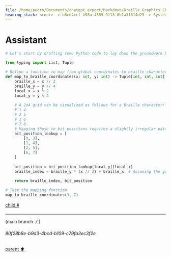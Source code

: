 ```yaml
---
file: /home/pedro/Documents/chatgpt_export/Markdown/Braille Graphics CFFI Library.md
heading_stack: <root> -> b0cd4ccf-b58a-4555-9f13-6b1a31814d25 -> System -> 5a574436-e9d1-4b97-a272-d099a8dccb99 -> System -> aaa20d14-8506-4527-a842-e8b226e754d5 -> User -> 52f2c2a1-f4d8-4c75-a363-e17d0de117dc -> Assistant -> aaa2146d-e69a-4754-a17c-ac579be36bda -> User -> 9fb3444e-a1db-43ec-8cb7-ff0bebf818c7 -> Assistant -> Braille in Unicode -> Bitwise Operations and Braille -> Coordinate Translation -> Algorithmic Considerations -> Next Steps -> aaa2ab0e-08f2-46a3-9747-0e3045469684 -> User -> 255d721d-d5a5-402f-a80e-80b836da960f -> Assistant -> Braille in Unicode -> Coordinate Translation -> Bitwise Operations for Braille Characters -> Data Structure for 2D Grid -> 1179ac9c-0f99-43d0-8a7f-7145c316f4ce -> Assistant -> Braille Character Encoding -> Coordinate Translation -> Data Structure for 2D Grid -> Algorithms -> Performance -> Misc -> aaa2701a-6df8-4c32-aec5-fc99a9438746 -> User -> 3fc4a23e-7f87-4bf6-929d-3a6e379d9b4a -> Assistant -> aaa26e8e-f819-4c4e-8b18-c69eae57abbd -> User -> cb3f33c3-6f4e-4370-bf1a-e3ebe9ac93ec -> Assistant -> Algorithm Drafts -> 1. Coordinate Translation -> 2. Bit Manipulation for Braille Characters -> 3. Data Structure for 2D Grid -> 4. Batch Updates and Line Drawing -> 5. Performance Optimizations -> aaa2a4c4-d9b1-47c2-8858-22f1e7fb135d -> User -> 940d39ef-c0aa-4a3a-b531-7960141acc22 -> Assistant -> aaa248b3-2940-4e7e-b131-1f1b5f3ed9c3 -> User -> 279ebfb8-5650-4dfc-92e6-013ec8a95997 -> Assistant
---
```

# Assistant

```python
# Let's start by drafting some Python code to lay down the groundwork before diving into C.

from typing import List, Tuple

# Define a function to map from global coordinates to braille character coordinates and bit position
def map_to_braille_coordinates(x: int, y: int) -> Tuple[int, int, int]:
    braille_x = x // 2
    braille_y = y // 4
    local_x = x % 2
    local_y = y % 4
    
    # A 2x4 grid can be visualized as follows for a Braille character:
    # 1 4
    # 2 5
    # 3 6
    # 7 8
    # Mapping these to bit positions requires a slightly irregular pattern
    bit_position_lookup = [
        [0, 3],
        [1, 4],
        [2, 5],
        [6, 7]
    ]
    
    bit_position = bit_position_lookup[local_y][local_x]
    braille_index = braille_y * (x // 2) + braille_x  # Assuming the grid is stored as a 1D array
    
    return braille_index, bit_position

# Test the mapping function
map_to_braille_coordinates(3, 7)
```

[child ⬇️](#80f28b8e-b9d3-4bcd-b109-c79fa3ec3f2e)

---

(main branch ⎇)
###### 80f28b8e-b9d3-4bcd-b109-c79fa3ec3f2e
[parent ⬆️](#279ebfb8-5650-4dfc-92e6-013ec8a95997)
